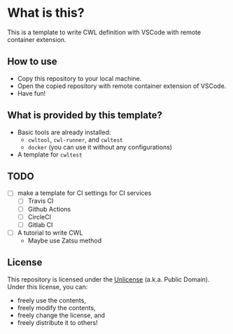# What is this?
This is a template to write CWL definition with VSCode with remote container extension.

## How to use
- Copy this repository to your local machine.
- Open the copied repository with remote container extension of VSCode.
- Have fun!

## What is provided by this template?
- Basic tools are already installed:
  - `cwltool`, `cwl-runner`, and `cwltest`
  - `docker` (you can use it without any configurations)
- A template for `cwltest`

## TODO
- [ ] make a template for CI settings for CI services
  - [ ] Travis CI
  - [ ] Github Actions
  - [ ] CircleCI
  - [ ] Gitlab CI
- [ ] A tutorial to write CWL
  - Maybe use Zatsu method

## License
This repository is licensed under the [Unlicense](LICENSE) (a.k.a. Public Domain).
Under this license, you can:
- freely use the contents,
- freely modify the contents,
- freely change the license, and
- freely distribute it to others!
